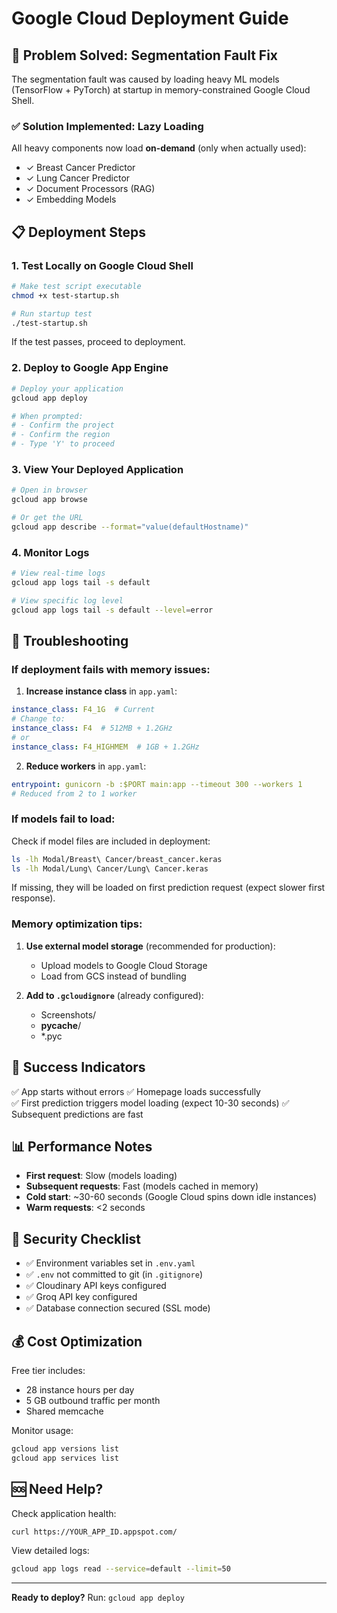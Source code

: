 # Google Cloud Deployment Guide

## 🎯 Problem Solved: Segmentation Fault Fix

The segmentation fault was caused by loading heavy ML models (TensorFlow + PyTorch) at startup in memory-constrained Google Cloud Shell.

### ✅ Solution Implemented: Lazy Loading

All heavy components now load **on-demand** (only when actually used):
- ✓ Breast Cancer Predictor
- ✓ Lung Cancer Predictor  
- ✓ Document Processors (RAG)
- ✓ Embedding Models

## 📋 Deployment Steps

### 1. Test Locally on Google Cloud Shell

```bash
# Make test script executable
chmod +x test-startup.sh

# Run startup test
./test-startup.sh
```

If the test passes, proceed to deployment.

### 2. Deploy to Google App Engine

```bash
# Deploy your application
gcloud app deploy

# When prompted:
# - Confirm the project
# - Confirm the region
# - Type 'Y' to proceed
```

### 3. View Your Deployed Application

```bash
# Open in browser
gcloud app browse

# Or get the URL
gcloud app describe --format="value(defaultHostname)"
```

### 4. Monitor Logs

```bash
# View real-time logs
gcloud app logs tail -s default

# View specific log level
gcloud app logs tail -s default --level=error
```

## 🔧 Troubleshooting

### If deployment fails with memory issues:

1. **Increase instance class** in `app.yaml`:
```yaml
instance_class: F4_1G  # Current
# Change to:
instance_class: F4  # 512MB + 1.2GHz
# or
instance_class: F4_HIGHMEM  # 1GB + 1.2GHz
```

2. **Reduce workers** in `app.yaml`:
```yaml
entrypoint: gunicorn -b :$PORT main:app --timeout 300 --workers 1
# Reduced from 2 to 1 worker
```

### If models fail to load:

Check if model files are included in deployment:
```bash
ls -lh Modal/Breast\ Cancer/breast_cancer.keras
ls -lh Modal/Lung\ Cancer/Lung\ Cancer.keras
```

If missing, they will be loaded on first prediction request (expect slower first response).

### Memory optimization tips:

1. **Use external model storage** (recommended for production):
   - Upload models to Google Cloud Storage
   - Load from GCS instead of bundling

2. **Add to `.gcloudignore`** (already configured):
   - Screenshots/
   - __pycache__/
   - *.pyc

## 🎉 Success Indicators

✅ App starts without errors
✅ Homepage loads successfully  
✅ First prediction triggers model loading (expect 10-30 seconds)
✅ Subsequent predictions are fast

## 📊 Performance Notes

- **First request**: Slow (models loading)
- **Subsequent requests**: Fast (models cached in memory)
- **Cold start**: ~30-60 seconds (Google Cloud spins down idle instances)
- **Warm requests**: <2 seconds

## 🔐 Security Checklist

- ✅ Environment variables set in `.env.yaml`
- ✅ `.env` not committed to git (in `.gitignore`)
- ✅ Cloudinary API keys configured
- ✅ Groq API key configured
- ✅ Database connection secured (SSL mode)

## 💰 Cost Optimization

Free tier includes:
- 28 instance hours per day
- 5 GB outbound traffic per month
- Shared memcache

Monitor usage:
```bash
gcloud app versions list
gcloud app services list
```

## 🆘 Need Help?

Check application health:
```bash
curl https://YOUR_APP_ID.appspot.com/
```

View detailed logs:
```bash
gcloud app logs read --service=default --limit=50
```

---

**Ready to deploy?** Run: `gcloud app deploy`
